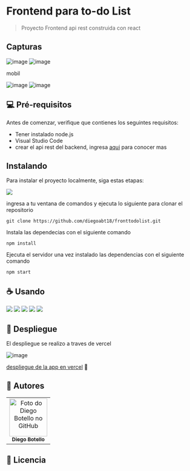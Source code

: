 # Frontend para to-do List

> Proyecto Frontend api rest construida con react

## Capturas

![image](https://user-images.githubusercontent.com/47578861/161894792-19be05a5-84bd-46b5-9f4e-d25111c2ecf9.png)
![image](https://user-images.githubusercontent.com/47578861/161894881-15693a64-9642-4f9c-9b92-7c4b2509e95e.png)

mobil

![image](https://user-images.githubusercontent.com/47578861/161894997-fadac49c-dc93-4ae2-8fb5-fe4bf32c9ae3.png)
![image](https://user-images.githubusercontent.com/47578861/161895061-3bc09b35-fd96-4a81-aa6f-792998115013.png)


## 💻 Pré-requisitos

Antes de comenzar, verifique que contienes los seguintes requisitos:
* Tener instalado node.js
* Visual Studio Code
* crear el api rest del backend, ingresa [aqui](https://github.com/diegoabt18/backtodolist) para conocer mas

##  Instalando

Para instalar el proyecto localmente, siga estas etapas:


<img src="https://img.shields.io/badge/Windows-017AD7?style=for-the-badge&logo=windows&logoColor=white" />

ingresa a tu ventana de comandos y ejecuta lo siguiente para clonar el repositorio
```
git clone https://github.com/diegoabt18/fronttodolist.git
```
Instala las dependecias con el siguiente comando
```
npm install
```
Ejecuta el servidor una vez instalado las dependencias con el siguiente comando


```
npm start
```

## ☕ Usando
<img  src="https://img.shields.io/badge/React-20232A?style=for-the-badge&logo=react&logoColor=61DAFB"/>

<img  src="https://img.shields.io/badge/Tailwind_CSS-38B2AC?style=for-the-badge&logo=tailwind-css&logoColor=white"/>

<img  src="https://img.shields.io/badge/styled--components-DB7093?style=for-the-badge&logo=styled-components&logoColor=white"/>

<img  src="https://img.shields.io/badge/HTML5-E34F26?style=for-the-badge&logo=html5&logoColor=white"/>

<img  src="https://img.shields.io/badge/JavaScript-F7DF1E?style=for-the-badge&logo=javascript&logoColor=black"/>


## 🚀 Despliegue

El despliegue se realizo a traves de vercel

![image](https://user-images.githubusercontent.com/47578861/161894555-f8cd7840-9ff0-4c58-b05b-0bcf697c5b0b.png)

[despliegue de la app en vercel](https://fronttodolist.vercel.app/index)
:hammer: 

## 🤝 Autores


<table>
  <tr>
    <td align="center">
      <a href="#">
        <img src="https://avatars.githubusercontent.com/Diegoabt18" width="100px;" alt="Foto do Diego Botello no GitHub"/><br>
        <sub>
          <b>Diego Botello</b>
        </sub>
      </a>
    </td>
  </tr>
</table>


## 📝 Licencia


